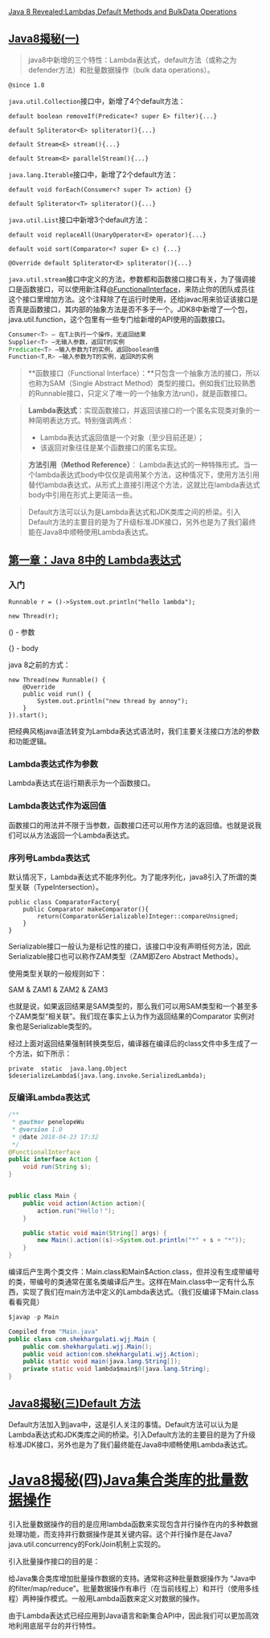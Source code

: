 [Java 8 Revealed:Lambdas,Default Methods and BulkData Operations](http://zeroturnaround.com/rebellabs/java-8-revealed-lambdas-default-methods-and-bulk-data-operations/)

## [Java8揭秘(一)](https://blog.csdn.net/wwwsssaaaddd/article/details/24211475)

> java8中新增的三个特性：Lambda表达式，default方法（或称之为defender方法）和批量数据操作（bulk data operations）。

`@since 1.8`

`java.util.Collection`接口中，新增了4个default方法：

`default boolean removeIf(Predicate<? super E> filter){...}`

`default Spliterator<E> spliterator(){...}`

`default Stream<E> stream(){...}`

`default Stream<E> parallelStream(){...}`



`java.lang.Iterable`接口中，新增了2个default方法：

`default void forEach(Consumer<? super T> action) {}`

`default Spliterator<T> spliterator(){...}`



`java.util.List`接口中新增3个default方法：

`default void replaceAll(UnaryOperator<E> operator){...}`

`default void sort(Comparator<? super E> c) {...}`

`@Override default Spliterator<E> spliterator(){...}`





`java.util.stream`接口中定义的方法，参数都和函数接口接口有关，为了强调接口是函数接口，可以使用新注释[@FunctionalInterface](http://download.java.net/jdk8/docs/api/java/lang/FunctionalInterface.html)，来防止你的团队成员往这个接口里增加方法。这个注释除了在运行时使用，还给javac用来验证该接口是否真是函数接口，其内部的抽象方法是否不多于一个。JDK8中新增了一个包，java.util.function，这个包里有一些专门给新增的API使用的函数接口。

```java
Consumer<T> – 在T上执行一个操作，无返回结果
Supplier<T> –无输入参数，返回T的实例
Predicate<T> –输入参数为T的实例，返回boolean值
Function<T,R> –输入参数为T的实例，返回R的实例
```



> **函数接口（Functional Interface）：**只包含一个抽象方法的接口，所以也称为SAM（Single Abstract Method）类型的接口。例如我们比较熟悉的Runnable接口，只定义了唯一的一个抽象方法run()，就是函数接口。

> **Lambda表达式**：实现函数接口，并返回该接口的一个匿名实现类对象的一种简明表达方式。特别强调两点：
>
> -   Lambda表达式返回值是一个对象（至少目前还是）；
> -   该返回对象往往是某个函数接口的匿名实现。

> **方法引用（Method Reference）**： Lambda表达式的一种特殊形式。当一个lambda表达式body中仅仅是调用某个方法，这种情况下，使用方法引用替代lambda表达式，从形式上直接引用这个方法，这就比在lambda表达式body中引用在形式上更简洁一些。

> Default方法可以认为是Lambda表达式和JDK类库之间的桥梁。引入Default方法的主要目的是为了升级标准JDK接口，另外也是为了我们最终能在Java8中顺畅使用Lambda表达式。



## [第一章：Java 8中的 Lambda表达式](https://blog.csdn.net/wwwsssaaaddd/article/details/24212693)

### 入门

`Runnable r = ()->System.out.println("hello lambda");`

`new Thread(r); `

()	- 参数

{}	- body

java 8之前的方式：

```
new Thread(new Runnable() {
    @Override
    public void run() {
        System.out.println("new thread by annoy");
    }
}).start();
```

把经典风格java语法转变为Lambda表达式语法时，我们主要关注接口方法的参数和功能逻辑。



### Lambda表达式作为参数

Lambda表达式在运行期表示为一个函数接口。



### Lambda表达式作为返回值

函数接口的用法并不限于当参数，函数接口还可以用作方法的返回值。也就是说我们可以从方法返回一个Lambda表达式。



### 序列号Lambda表达式

默认情况下，Lambda表达式不能序列化。为了能序列化，java8引入了所谓的类型关联（TypeIntersection）。

```
public class ComparatorFactory{
    public Comparator makeComparator(){
        return(Comparator&Serializable)Integer::compareUnsigned;
    }
}
```

Serializable接口一般认为是标记性的接口，该接口中没有声明任何方法，因此Serializable接口也可以称作ZAM类型（ZAM即Zero Abstract Methods）。

使用类型关联的一般规则如下：

SAM & ZAM1 & ZAM2 & ZAM3

也就是说，如果返回结果是SAM类型的，那么我们可以用SAM类型和一个甚至多个ZAM类型“相关联”。我们现在事实上认为作为返回结果的Comparator 实例对象也是Serializable类型的。

经过上面对返回结果强制转换类型后，编译器在编译后的class文件中多生成了一个方法，如下所示：

`private  static  java.lang.Object  $deserializeLambda$(java.lang.invoke.SerializedLambda);`

### 反编译Lambda表达式

```java
/**
 * @author penelopeWu
 * @version 1.0
 * @date 2018-04-23 17:32
 */
@FunctionalInterface
public interface Action {
    void run(String s);
}


public class Main {
    public void action(Action action){
        action.run("Hello！");
    }

    public static void main(String[] args) {
        new Main().action((s)->System.out.println("*" + s + "*"));
    }
}
```

编译后产生两个类文件：Main.class和Main$Action.class，但并没有生成带编号的类，带编号的类通常在匿名类编译后产生。这样在Main.class中一定有什么东西，实现了我们在main方法中定义的Lambda表达式。（我们反编译下Main.class看看究竟）

```java
$javap -p Main

Compiled from "Main.java"
public class com.shekhargulati.wjj.Main {
  	public com.shekhargulati.wjj.Main();
  	public void action(com.shekhargulati.wjj.Action);
  	public static void main(java.lang.String[]);
  	private static void lambda$main$0(java.lang.String);
}
```

## [Java8揭秘(三)Default 方法](https://blog.csdn.net/wwwsssaaaddd/article/details/24213525)

Default方法加入到java中，这是引人关注的事情。Default方法可以认为是Lambda表达式和JDK类库之间的桥梁。引入Default方法的主要目的是为了升级标准JDK接口，另外也是为了我们最终能在Java8中顺畅使用Lambda表达式。



# [Java8揭秘(四)Java集合类库的批量数据操作](https://blog.csdn.net/wwwsssaaaddd/article/details/24214219)

引入批量数据操作的目的是应用lambda函数来实现包含并行操作在内的多种数据处理功能，而支持并行数据操作是其关键内容。这个并行操作是在Java7 java.util.concurrency的Fork/Join机制上实现的。



引入批量操作接口的目的是：

给Java集合类库增加批量操作数据的支持。通常称这种批量数据操作为 “Java中的filter/map/reduce”。批量数据操作有串行（在当前线程上）和并行（使用多线程）两种操作模式。一般用Lambda函数来定义对数据的操作。

​       由于Lambda表达式已经应用到Java语言和新集合API中，因此我们可以更加高效地利用底层平台的并行特性。

